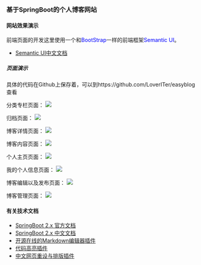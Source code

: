 ### 基于SpringBoot的个人博客网站

#### 网站效果演示
前端页面的开发这里使用一个和<font color=blue>BootStrap</font>一样的前端框架<font color=blue>Semantic UI</font>。

* [Semantic UI中文文档](https://onebugman.cn/semantic-ui/elements/button.php#-floated)

##### 页面演示
具体的代码在Github上保存着，可以到https://github.com/LoverITer/easyblog查看

分类专栏页面：
<a href="https://sm.ms/image/YPxiMNZqVEl4aBT" target="_blank"><img src="https://i.loli.net/2019/10/11/YPxiMNZqVEl4aBT.png" ></a>

归档页面：
<a href="https://sm.ms/image/tuR3FMr1zWvOE7n" target="_blank"><img src="https://i.loli.net/2019/10/11/tuR3FMr1zWvOE7n.png" ></a>

博客详情页面：
<a href="https://sm.ms/image/esrvMJHADWiXmbI" target="_blank"><img src="https://i.loli.net/2019/10/11/esrvMJHADWiXmbI.png" ></a>

博客内容页面：
<a href="https://sm.ms/image/XYJFAK1RWTrCOgj" target="_blank"><img src="https://i.loli.net/2019/10/11/XYJFAK1RWTrCOgj.png" ></a>

个人主页页面：
<a href="https://sm.ms/image/6MefkaCWbFBARyH" target="_blank"><img src="https://i.loli.net/2019/10/11/6MefkaCWbFBARyH.png" ></a>

我的个人信息页面：
<a href="https://sm.ms/image/hOMnJDLcXmStzKB" target="_blank"><img src="https://i.loli.net/2019/10/11/hOMnJDLcXmStzKB.png" ></a>


博客编辑以及发布页面：
<a href="https://sm.ms/image/1IiWlgxGC9NkEh3" target="_blank"><img src="https://i.loli.net/2019/10/11/1IiWlgxGC9NkEh3.png" ></a>

博客管理页面：
<a href="https://sm.ms/image/PoWvSwpLD5nIG3O" target="_blank"><img src="https://i.loli.net/2019/10/11/PoWvSwpLD5nIG3O.png" ></a>


#### 有关技术文档
* [SpringBoot 2.x 官方文档](https://docs.spring.io/spring-boot/docs/2.1.8.RELEASE/reference/html/)<br/>
* [SpringBoot 2.x 中文文档](https://docshome.gitbooks.io/springboot/content/pages/using-spring-boot.html#using-boot-starter)
* [开源在线的Markdown编辑器插件](https://pandao.github.io/editor.md/)
* [代码高亮插件](https://github.com/PrismJS/prism)
* [中文网页重设与排版插件](https://github.com/sofish/typo.css)
